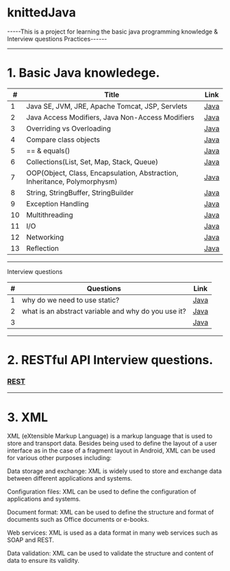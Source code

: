 # knittedJava
-----This is a project for learning the basic java programming knowledge & Interview questions Practices------

----------------------------------------------------------------------------------------------------------------------------------------------------------
# 1. Basic Java knowledege.
| # | Title | Link |
| --- | --- | --- |
| 1 | Java SE, JVM, JRE, Apache Tomcat, JSP, Servlets | [Java](https://github.com/quincey001/knittedJava/blob/main/JavaA.md) |
| 2 | Java Access Modifiers, Java Non-Access Modifiers | [Java](https://github.com/quincey001/knittedJava/blob/main/Java.md) |
| 3 | Overriding vs Overloading | [Java](https://github.com/quincey001/knittedJava/blob/main/JavaA.md) |
| 4 | Compare class objects | [Java](https://github.com/quincey001/knittedJava/blob/main/JavaA.md) |
| 5 | == & equals() | [Java](https://github.com/quincey001/knittedJava/blob/main/javaB.md) |
| 6 | Collections(List, Set, Map, Stack, Queue)| [Java](https://github.com/quincey001/knittedJava/blob/main/javaB.md) |
| 7 | OOP(Object, Class, Encapsulation, Abstraction, Inheritance, Polymorphysm) | [Java](https://github.com/quincey001/knittedJava/blob/main/javaD.md) |
| 8 | String, StringBuffer, StringBuilder | [Java](https://github.com/quincey001/knittedJava/blob/main/javaD.md) |
| 9 | Exception Handling | [Java](https://github.com/quincey001/knittedJava/blob/main/javaD.md) |
| 10 | Multithreading | [Java](https://github.com/quincey001/knittedJava/blob/main/javaD.md) |
| 11 | I/O | [Java](https://github.com/quincey001/knittedJava/blob/main/javaD.md) |
| 12 | Networking | [Java](https://github.com/quincey001/knittedJava/blob/main/javaD.md) |
| 13 | Reflection | [Java](https://github.com/quincey001/knittedJava/blob/main/Reflection.md) |
----------------------------------------------------------------------------------------------------------------------------------------------------------
Interview questions

| # | Questions | Link |
| --- | --- | --- |
| 1 | why do we need to use static? | [Java](https://github.com/quincey001/knittedJava/blob/main/JavaC.md) |
| 2 | what is an abstract variable and why do you use it? | [Java](https://github.com/quincey001/knittedJava/blob/main/JavaC.md) |
| 3 |  | [Java](https://github.com/quincey001/knittedJava/blob/main/JavaA.md) |

----------------------------------------------------------------------------------------------------------------------------------------------------------
# 2. RESTful API Interview questions.
### [REST](https://github.com/quincey001/knittedJava/blob/main/Restful.md)

----------------------------------------------------------------------------------------------------------------------------------------------------------
# 3. XML 
XML (eXtensible Markup Language) is a markup language that is used to store and transport data. Besides being used to define the layout of a user interface as in the case of a fragment layout in Android, XML can be used for various other purposes including:

Data storage and exchange: XML is widely used to store and exchange data between different applications and systems.

Configuration files: XML can be used to define the configuration of applications and systems.

Document format: XML can be used to define the structure and format of documents such as Office documents or e-books.

Web services: XML is used as a data format in many web services such as SOAP and REST.

Data validation: XML can be used to validate the structure and content of data to ensure its validity.
